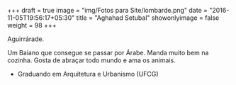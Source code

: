 +++
draft = true
image = "img/Fotos para Site/lombarde.png"
date = "2016-11-05T19:56:17+05:30"
title = "Aghahad Setubal"
showonlyimage = false
weight = 98
+++

Aguirrárade.
<!--more-->

Um Baiano que consegue se passar por Árabe. Manda muito bem na cozinha. Gosta de abraçar todo mundo e ama os animais.

* Graduando em Arquitetura e Urbanismo (UFCG)
